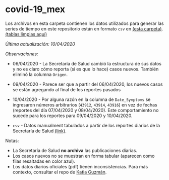 # covid-19_mex

Los archivos en esta carpeta contienen los datos utilizados para generar las series de tiempo en este repositorio están en formato `csv` en [(esta carpeta)](https://github.com/marianarf/covid19_mexico_analysis/tree/master/output_data). [(tablas limpias aquí)](https://github.com/marianarf/covid19_mexico_analysis/tree/master/output_data)

_Última actualización: 10/04/2020_

_Observaciones:_

* 06/04/2020 - La Secretaría de Salud cambió la estructura de sus datos y no es claro cómo reporta (si es que lo hace) casos nuevos. También eliminó la columna `Origen`.
* 09/04/2020 - Parece ser que a partir del 06/04/2020, los nuevos casos se están agregando al final de los reportes pasados
* 10/04/2020 - Por alguna razón en la columna de `Date_Symptoms` se ingresaron números arbitrarios (`43912`, `43914`, `43916`) en vez de fechas (reportes del día 07/04/2020 y 08/04/2020). Este comportamiento no sucede para los reportes para 09/04/2020 y 10/04/2020.

* `csv` - Datos manualment tabulados a partir de los reportes diarios de la Secretaría de Salud [(link)](https://www.gob.mx/salud/documentos/coronavirus-covid-19-comunicado-tecnico-diario-238449).

Notas:
* La Secretaría de Salud **no archiva** las publicaciones diarias.
* Los casos nuevos no se muestran en forma tabular (aparecen como filas resaltadas en color azul).
* Los datos diarios oficiales (pdf) tienen inconsistencias. Para más contexto, consultar el repo de [Katia Guzmán](https://github.com/guzmart/covid19_mex).

